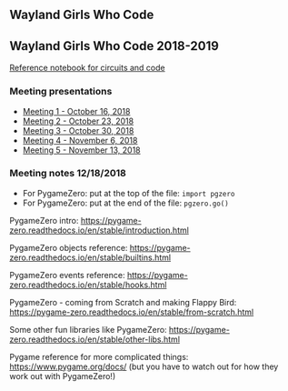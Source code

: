 Wayland Girls Who Code
----------------------

 Wayland Girls Who Code 2018-2019
-----------------------------

[Reference notebook for circuits and code](2018/waylandgwc-reference.pdf)

### Meeting presentations
- [Meeting 1 - October 16, 2018](2018/2018-10-16-wayland-gwc-meeting-1.pdf)
- [Meeting 2 - October 23, 2018](2018-10-16-wayland-gwc-meeting-2.pdf)
- [Meeting 3 - October 30, 2018](https://docs.google.com/presentation/d/1Gvh7QyDSfS1yyUyAsVlRQGqDtjgHCC3Z-UDO9kHmw6E/edit?usp=sharing)
- [Meeting 4 - November 6, 2018](https://docs.google.com/presentation/d/1-eCcyKPwVNzLJ8EP7jJBfsGQALvL8IKbwD0rOo9u-0k/edit?usp=sharing)
- [Meeting 5 - November 13, 2018](https://docs.google.com/presentation/d/1-gQdGJeshuaev_W9DK2zarQsn5WEzUsCKT_M4yekjXI/edit?usp=sharing)

### Meeting notes 12/18/2018
- For PygameZero: put at the top of the file: `import pgzero`
- For PygameZero: put at the end of the file: `pgzero.go()`

PygameZero intro: https://pygame-zero.readthedocs.io/en/stable/introduction.html

PygameZero objects reference: https://pygame-zero.readthedocs.io/en/stable/builtins.html

PygameZero events reference: https://pygame-zero.readthedocs.io/en/stable/hooks.html

PygameZero - coming from Scratch and making Flappy Bird: https://pygame-zero.readthedocs.io/en/stable/from-scratch.html

Some other fun libraries like PygameZero: https://pygame-zero.readthedocs.io/en/stable/other-libs.html

Pygame reference for more complicated things: https://www.pygame.org/docs/ (but you have to watch out for how they work out with PygameZero!)



